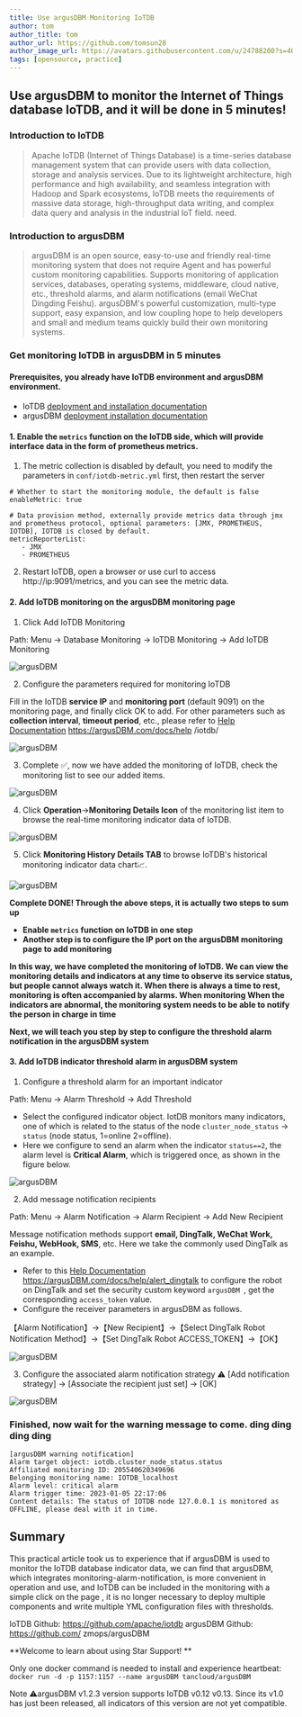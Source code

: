 ```yaml
---
title: Use argusDBM Monitoring IoTDB     
author: tom  
author_title: tom   
author_url: https://github.com/tomsun28  
author_image_url: https://avatars.githubusercontent.com/u/24788200?s=400&v=4  
tags: [opensource, practice]
---
```


## Use argusDBM to monitor the Internet of Things database IoTDB, and it will be done in 5 minutes!

### Introduction to IoTDB

> Apache IoTDB (Internet of Things Database) is a time-series database management system that can provide users with data collection, storage and analysis services.
> Due to its lightweight architecture, high performance and high availability, and seamless integration with Hadoop and Spark ecosystems, IoTDB meets the requirements of massive data storage, high-throughput data writing, and complex data query and analysis in the industrial IoT field. need.

### Introduction to argusDBM

> argusDBM is an open source, easy-to-use and friendly real-time monitoring system that does not require Agent and has powerful custom monitoring capabilities.
> Supports monitoring of application services, databases, operating systems, middleware, cloud native, etc., threshold alarms, and alarm notifications (email WeChat Dingding Feishu).
> argusDBM's powerful customization, multi-type support, easy expansion, and low coupling hope to help developers and small and medium teams quickly build their own monitoring systems.

### Get monitoring IoTDB in argusDBM in 5 minutes

#### Prerequisites, you already have IoTDB environment and argusDBM environment.

- IoTDB [deployment and installation documentation](https://iotdb.apache.org/UserGuide/V0.13.x/QuickStart/QuickStart.html)
- argusDBM [deployment installation documentation](https://argusDBM.com/docs/start/docker-deploy)

#### 1. Enable the `metrics` function on the IoTDB side, which will provide interface data in the form of prometheus metrics.

1. The metric collection is disabled by default, you need to modify the parameters in `conf/iotdb-metric.yml` first, then restart the server
```
# Whether to start the monitoring module, the default is false
enableMetric: true

# Data provision method, externally provide metrics data through jmx and prometheus protocol, optional parameters: [JMX, PROMETHEUS, IOTDB], IOTDB is closed by default.
metricReporterList:
   - JMX
   - PROMETHEUS
```

2. Restart IoTDB, open a browser or use curl to access http://ip:9091/metrics, and you can see the metric data.

#### 2. Add IoTDB monitoring on the argusDBM monitoring page

1. Click Add IoTDB Monitoring

Path: Menu -> Database Monitoring -> IoTDB Monitoring -> Add IoTDB Monitoring

![argusDBM](/img/blog/monitor-iotdb-1.png)

2. Configure the parameters required for monitoring IoTDB

Fill in the IoTDB **service IP** and **monitoring port** (default 9091) on the monitoring page, and finally click OK to add.
For other parameters such as **collection interval**, **timeout period**, etc., please refer to [Help Documentation](https://argusDBM.com/docs/help/iotdb/) https://argusDBM.com/docs/help /iotdb/

![argusDBM](/img/blog/monitor-iotdb-2.png)

3. Complete ✅, now we have added the monitoring of IoTDB, check the monitoring list to see our added items.

![argusDBM](/img/blog/monitor-iotdb-3.png)

4. Click **Operation**->**Monitoring Details Icon** of the monitoring list item to browse the real-time monitoring indicator data of IoTDB.

![argusDBM](/img/blog/monitor-iotdb-4.png)

5. Click **Monitoring History Details TAB** to browse IoTDB's historical monitoring indicator data chart📈.

![argusDBM](/img/blog/monitor-iotdb-5.png)

**Complete DONE! Through the above steps, it is actually two steps to sum up**
- **Enable `metrics` function on IoTDB in one step**
- **Another step is to configure the IP port on the argusDBM monitoring page to add monitoring**


**In this way, we have completed the monitoring of IoTDB. We can view the monitoring details and indicators at any time to observe its service status, but people cannot always watch it. When there is always a time to rest, monitoring is often accompanied by alarms. When monitoring When the indicators are abnormal, the monitoring system needs to be able to notify the person in charge in time**

**Next, we will teach you step by step to configure the threshold alarm notification in the argusDBM system**

#### 3. Add IoTDB indicator threshold alarm in argusDBM system

1. Configure a threshold alarm for an important indicator

Path: Menu -> Alarm Threshold -> Add Threshold

- Select the configured indicator object. IotDB monitors many indicators, one of which is related to the status of the node `cluster_node_status` -> `status` (node status, 1=online 2=offline).
- Here we configure to send an alarm when the indicator `status==2`, the alarm level is **Critical Alarm**, which is triggered once, as shown in the figure below.

![argusDBM](/img/blog/monitor-iotdb-6.png)


2. Add message notification recipients

Path: Menu -> Alarm Notification -> Alarm Recipient -> Add New Recipient

Message notification methods support **email, DingTalk, WeChat Work, Feishu, WebHook, SMS**, etc. Here we take the commonly used DingTalk as an example.

- Refer to this [Help Documentation](https://argusDBM.com/docs/help/alert_dingtalk) https://argusDBM.com/docs/help/alert_dingtalk to configure the robot on DingTalk and set the security custom keyword `argusDBM `, get the corresponding `access_token` value.
- Configure the receiver parameters in argusDBM as follows.

【Alarm Notification】->【New Recipient】->【Select DingTalk Robot Notification Method】->【Set DingTalk Robot ACCESS_TOKEN】->【OK】

![argusDBM](/img/blog/alert-notice-1.png)

3. Configure the associated alarm notification strategy ⚠️ [Add notification strategy] -> [Associate the recipient just set] -> [OK]

![argusDBM](/img/blog/alert-notice-2.png)


### Finished, now wait for the warning message to come. ding ding ding ding

```
[argusDBM warning notification]
Alarm target object: iotdb.cluster_node_status.status
Affiliated monitoring ID: 205540620349696
Belonging monitoring name: IOTDB_localhost
Alarm level: critical alarm
Alarm trigger time: 2023-01-05 22:17:06
Content details: The status of IOTDB node 127.0.0.1 is monitored as OFFLINE, please deal with it in time.
```

## Summary

This practical article took us to experience that if argusDBM is used to monitor the IoTDB database indicator data, we can find that argusDBM, which integrates monitoring-alarm-notification, is more convenient in operation and use, and IoTDB can be included in the monitoring with a simple click on the page , it is no longer necessary to deploy multiple components and write multiple YML configuration files with thresholds.

IoTDB Github: https://github.com/apache/iotdb
argusDBM Github: https://github.com/ zmops/argusDBM

**Welcome to learn about using Star Support! **

Only one docker command is needed to install and experience heartbeat:
`docker run -d -p 1157:1157 --name argusDBM tancloud/argusDBM`

Note ⚠️argusDBM v1.2.3 version supports IoTDB v0.12 v0.13. Since its v1.0 has just been released, all indicators of this version are not yet compatible.
